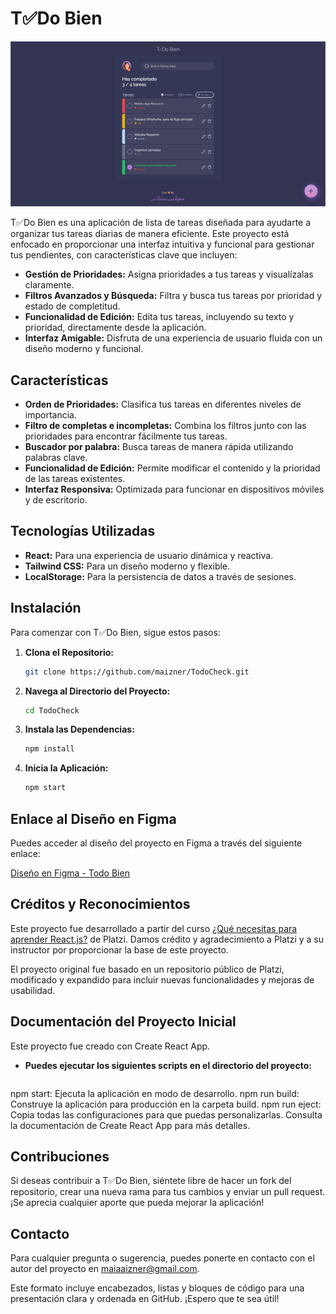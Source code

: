 # T✅Do Bien
![Cover Image](cover-mvp.png)

T✅Do Bien es una aplicación de lista de tareas diseñada para ayudarte a organizar tus tareas diarias de manera eficiente. Este proyecto está enfocado en proporcionar una interfaz intuitiva y funcional para gestionar tus pendientes, con características clave que incluyen:

- **Gestión de Prioridades:** Asigna prioridades a tus tareas y visualízalas claramente.
- **Filtros Avanzados y Búsqueda:** Filtra y busca tus tareas por prioridad y estado de completitud.
- **Funcionalidad de Edición:** Edita tus tareas, incluyendo su texto y prioridad, directamente desde la aplicación.
- **Interfaz Amigable:** Disfruta de una experiencia de usuario fluida con un diseño moderno y funcional.

## Características

- **Orden de Prioridades:** Clasifica tus tareas en diferentes niveles de importancia.
- **Filtro de completas e incompletas:** Combina los filtros junto con las prioridades para encontrar fácilmente tus tareas.
- **Buscador por palabra:** Busca tareas de manera rápida utilizando palabras clave.
- **Funcionalidad de Edición:** Permite modificar el contenido y la prioridad de las tareas existentes.
- **Interfaz Responsiva:** Optimizada para funcionar en dispositivos móviles y de escritorio.


## Tecnologías Utilizadas

- **React:** Para una experiencia de usuario dinámica y reactiva.
- **Tailwind CSS:** Para un diseño moderno y flexible.
- **LocalStorage:** Para la persistencia de datos a través de sesiones.

## Instalación

Para comenzar con T✅Do Bien, sigue estos pasos:

1. **Clona el Repositorio:**
   ```bash
   git clone https://github.com/maizner/TodoCheck.git

2. **Navega al Directorio del Proyecto:**
   ```bash
   cd TodoCheck


3. **Instala las Dependencias:**
   ```bash
   npm install


4. **Inicia la Aplicación:**
   ```bash
   npm start

## Enlace al Diseño en Figma

Puedes acceder al diseño del proyecto en Figma a través del siguiente enlace:

[Diseño en Figma - Todo Bien](https://www.figma.com/design/GkZBg5chDOoR96RGzemphL/ToDo-Bien?node-id=574-15&t=yMzDLxrxI5sUXayC-1)



## Créditos y Reconocimientos
Este proyecto fue desarrollado a partir del curso <a href="https://platzi.com/home/clases/7395-react/62326-que-necesitas-para-aprender-reactjs/"> ¿Qué necesitas para aprender React.js?</a> de Platzi. Damos crédito y agradecimiento a Platzi y a su instructor por proporcionar la base de este proyecto.

El proyecto original fue basado en un repositorio público de Platzi, modificado y expandido para incluir nuevas funcionalidades y mejoras de usabilidad.

## Documentación del Proyecto Inicial
Este proyecto fue creado con Create React App.

- **Puedes ejecutar los siguientes scripts en el directorio del proyecto:**
   ```bash
npm start: Ejecuta la aplicación en modo de desarrollo.
npm run build: Construye la aplicación para producción en la carpeta build.
npm run eject: Copia todas las configuraciones para que puedas personalizarlas.
Consulta la documentación de Create React App para más detalles.


## Contribuciones
Si deseas contribuir a T✅Do Bien, siéntete libre de hacer un fork del repositorio, crear una nueva rama para tus cambios y enviar un pull request. ¡Se aprecia cualquier aporte que pueda mejorar la aplicación!

## Contacto
Para cualquier pregunta o sugerencia, puedes ponerte en contacto con el autor del proyecto en maiaaizner@gmail.com.


Este formato incluye encabezados, listas y bloques de código para una presentación clara y ordenada en GitHub. ¡Espero que te sea útil!

